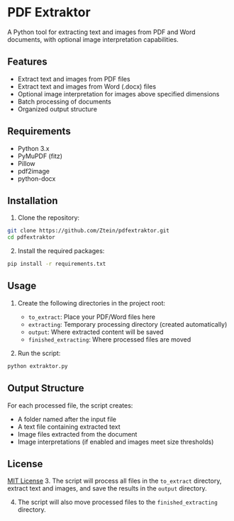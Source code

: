 # PDF Extraktor

A Python tool for extracting text and images from PDF and Word documents, with optional image interpretation capabilities.

## Features

- Extract text and images from PDF files
- Extract text and images from Word (.docx) files
- Optional image interpretation for images above specified dimensions
- Batch processing of documents
- Organized output structure

## Requirements

- Python 3.x
- PyMuPDF (fitz)
- Pillow
- pdf2image
- python-docx

## Installation

1. Clone the repository: 
```bash
git clone https://github.com/Ztein/pdfextraktor.git
cd pdfextraktor
```

2. Install the required packages:
```bash
pip install -r requirements.txt
```

## Usage

1. Create the following directories in the project root:
   - `to_extract`: Place your PDF/Word files here
   - `extracting`: Temporary processing directory (created automatically)
   - `output`: Where extracted content will be saved
   - `finished_extracting`: Where processed files are moved

2. Run the script:
```bash
python extraktor.py
```

## Output Structure

For each processed file, the script creates:
- A folder named after the input file
- A text file containing extracted text
- Image files extracted from the document
- Image interpretations (if enabled and images meet size thresholds)

## License

[MIT License](LICENSE)
3. The script will process all files in the `to_extract` directory, extract text and images, and save the results in the `output` directory.

4. The script will also move processed files to the `finished_extracting` directory.

